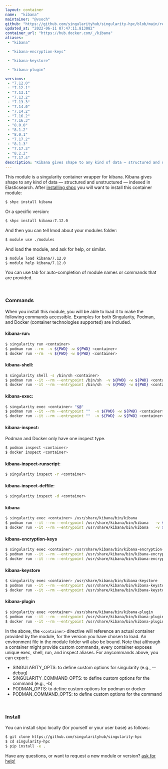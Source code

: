 ```yaml
---
layout: container
name:  "kibana"
maintainer: "@vsoch"
github: "https://github.com/singularityhub/singularity-hpc/blob/main/registry/kibana/container.yaml"
updated_at: "2022-06-11 07:47:11.813082"
container_url: "https://hub.docker.com/_/kibana"
aliases:
 - "kibana"

 - "kibana-encryption-keys"

 - "kibana-keystore"

 - "kibana-plugin"

versions:
 - "7.12.0"
 - "7.12.1"
 - "7.13.1"
 - "7.13.2"
 - "7.13.3"
 - "7.14.0"
 - "7.14.2"
 - "7.16.2"
 - "7.16.3"
 - "8.0.0"
 - "8.1.2"
 - "8.0.1"
 - "7.17.2"
 - "8.1.3"
 - "7.17.3"
 - "8.2.2"
 - "7.17.4"
description: "Kibana gives shape to any kind of data — structured and unstructured — indexed in Elasticsearch."
---
```


This module is a singularity container wrapper for kibana.
Kibana gives shape to any kind of data — structured and unstructured — indexed in Elasticsearch.
After [installing shpc](#install) you will want to install this container module:


```bash
$ shpc install kibana
```

Or a specific version:

```bash
$ shpc install kibana:7.12.0
```

And then you can tell lmod about your modules folder:

```bash
$ module use ./modules
```

And load the module, and ask for help, or similar.

```bash
$ module load kibana/7.12.0
$ module help kibana/7.12.0
```

You can use tab for auto-completion of module names or commands that are provided.

<br>

### Commands

When you install this module, you will be able to load it to make the following commands accessible.
Examples for both Singularity, Podman, and Docker (container technologies supported) are included.

#### kibana-run:

```bash
$ singularity run <container>
$ podman run --rm  -v ${PWD} -w ${PWD} <container>
$ docker run --rm  -v ${PWD} -w ${PWD} <container>
```

#### kibana-shell:

```bash
$ singularity shell -s /bin/sh <container>
$ podman run --it --rm --entrypoint /bin/sh  -v ${PWD} -w ${PWD} <container>
$ docker run --it --rm --entrypoint /bin/sh  -v ${PWD} -w ${PWD} <container>
```

#### kibana-exec:

```bash
$ singularity exec <container> "$@"
$ podman run --it --rm --entrypoint ""  -v ${PWD} -w ${PWD} <container> "$@"
$ docker run --it --rm --entrypoint ""  -v ${PWD} -w ${PWD} <container> "$@"
```

#### kibana-inspect:

Podman and Docker only have one inspect type.

```bash
$ podman inspect <container>
$ docker inspect <container>
```

#### kibana-inspect-runscript:

```bash
$ singularity inspect -r <container>
```

#### kibana-inspect-deffile:

```bash
$ singularity inspect -d <container>
```


#### kibana
       
```bash
$ singularity exec <container> /usr/share/kibana/bin/kibana
$ podman run --it --rm --entrypoint /usr/share/kibana/bin/kibana   -v ${PWD} -w ${PWD} <container> -c " $@"
$ docker run --it --rm --entrypoint /usr/share/kibana/bin/kibana   -v ${PWD} -w ${PWD} <container> -c " $@"
```


#### kibana-encryption-keys
       
```bash
$ singularity exec <container> /usr/share/kibana/bin/kibana-encryption-keys
$ podman run --it --rm --entrypoint /usr/share/kibana/bin/kibana-encryption-keys   -v ${PWD} -w ${PWD} <container> -c " $@"
$ docker run --it --rm --entrypoint /usr/share/kibana/bin/kibana-encryption-keys   -v ${PWD} -w ${PWD} <container> -c " $@"
```


#### kibana-keystore
       
```bash
$ singularity exec <container> /usr/share/kibana/bin/kibana-keystore
$ podman run --it --rm --entrypoint /usr/share/kibana/bin/kibana-keystore   -v ${PWD} -w ${PWD} <container> -c " $@"
$ docker run --it --rm --entrypoint /usr/share/kibana/bin/kibana-keystore   -v ${PWD} -w ${PWD} <container> -c " $@"
```


#### kibana-plugin
       
```bash
$ singularity exec <container> /usr/share/kibana/bin/kibana-plugin
$ podman run --it --rm --entrypoint /usr/share/kibana/bin/kibana-plugin   -v ${PWD} -w ${PWD} <container> -c " $@"
$ docker run --it --rm --entrypoint /usr/share/kibana/bin/kibana-plugin   -v ${PWD} -w ${PWD} <container> -c " $@"
```



In the above, the `<container>` directive will reference an actual container provided
by the module, for the version you have chosen to load. An environment file in the
module folder will also be bound. Note that although a container
might provide custom commands, every container exposes unique exec, shell, run, and
inspect aliases. For anycommands above, you can export:

 - SINGULARITY_OPTS: to define custom options for singularity (e.g., --debug)
 - SINGULARITY_COMMAND_OPTS: to define custom options for the command (e.g., -b)
 - PODMAN_OPTS: to define custom options for podman or docker
 - PODMAN_COMMAND_OPTS: to define custom options for the command

<br>
  
### Install

You can install shpc locally (for yourself or your user base) as follows:

```bash
$ git clone https://github.com/singularityhub/singularity-hpc
$ cd singularity-hpc
$ pip install -e .
```

Have any questions, or want to request a new module or version? [ask for help!](https://github.com/singularityhub/singularity-hpc/issues)